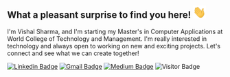 ## What a pleasant surprise to find you here! <img src="https://github.com/mrvishalsharma01/mrvishalsharma01/blob/main/wave.gif" width="30">

I'm Vishal Sharma, and I'm starting my Master's in Computer Applications at World College of Technology and Management. I'm really interested in technology and always open to working on new and exciting projects. Let's connect and see what we can create together!

[![Linkedin Badge](https://img.shields.io/badge/-VishalSharma-blue?style=flat-square&logo=Linkedin&logoColor=white&link=https://www.linkedin.com/in/vishalksh/)](https://www.linkedin.com/in/vishalksh/)
[![Gmail Badge](https://img.shields.io/badge/-VishalSharma-c14438?style=flat-square&logo=Gmail&logoColor=white&link=mailto:outreach.vishal@gmail.com)](outreach.vishal@gmail.com)
[![Medium Badge](https://img.shields.io/badge/-@VishalSharma-03a57a?style=flat-square&labelColor=000000&logo=Medium&link=https://medium.com/@outreach.vishal)](https://medium.com/@outreach.vishal)
![Visitor Badge](https://visitor-badge.laobi.icu/badge?page_id=mrvishalsharma01.mrvishalsharma01)

<!---
mrvishalsharma01/mrvishalsharma01 is a ✨ special ✨ repository because its `README.md` (this file) appears on your GitHub profile.
You can click the Preview link to take a look at your changes.
--->
